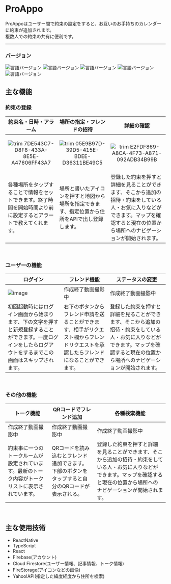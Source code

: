 # ProAppo
ProAppoはユーザー間で約束の設定をすると、お互いのお手持ちのカレンダーに約束が追加されます。<br />
複数人での約束の共有に便利です。

* * *
### バージョン
![言語バージョン](https://img.shields.io/badge/React-18.2.0-blue)
![言語バージョン](https://img.shields.io/badge/TypeScript-5.1.6-blue)
![言語バージョン](https://img.shields.io/badge/ReactNative-0.72.4-blue)
![言語バージョン](https://img.shields.io/badge/Expo-49.0.6-blue)
![言語バージョン](https://img.shields.io/badge/Firebase-10.1.0-blue)

## 主な機能

### 約束の登録

| 約束名・日時・アラーム                                                                                                                  | 場所の指定・フレンドの招待                                                                                                                | 詳細の確認                                                                                                                                                   |
| ----------------------------------------------------------------------------------------------------------------------------------- | ----------------------------------------------------------------------------------------------------------------------------------- | ---------------------------------------------------------------------------------------------------------------------------------------------------------- |
| <p align="center">![trim 7DE543C7-D8F8-433A-8E5E-A47606FF43A7](https://github.com/s1f102101615/Re-again/assets/85666847/1c0017e3-74d0-49fc-b053-3f35836d8e9e)</p>| <p align="center">![trim 05E9B97D-39D5-415E-BDEE-D36311BE49C5](https://github.com/s1f102101615/Re-again/assets/85666847/e68f49bd-a5af-4b73-bd9a-b45dbf2bcf9c)</p>| <p align="center">![trim E2FDF869-A8CA-4F73-A871-092ADB34B99B](https://github.com/s1f102101615/Re-again/assets/85666847/463ed56f-1495-4c26-909c-32147ead83bc)</p>
| 各種場所をタップすることで情報をセットできます。終了時間を開始時間より前に設定するとアラートで教えてくれます。                                                  | 場所と書いたアイコンを押すと地図から場所を指定できます、指定位置から住所をAPIで出し登録します。 | 登録した約束を押すと詳細を見ることができます、そこから追加の招待・約束をしている人・お気に入りなどができます。マップを確認すると現在の位置から場所へのナビゲーションが開始されます。 |

<br>

### ユーザーの機能

| ログイン                                                                                                                  | フレンド機能                                                                                                                | ステータスの変更                                                                                                                                                   |
| ----------------------------------------------------------------------------------------------------------------------------------- | ----------------------------------------------------------------------------------------------------------------------------------- | ---------------------------------------------------------------------------------------------------------------------------------------------------------- |
| ![image](https://github.com/s1f102101615/Re-again/assets/85666847/89cdc5cf-2ec0-4ac8-aa16-ec3984e627d5) | 作成終了動画撮影中 | 作成終了動画撮影中 |
| 初回起動時にはログイン画面から始まります、下の文字を押すと新規登録することができます。一度ログインをしたらログアウトをするまでこの画面はスキップされます。                                                  | 右下のボタンからフレンド申請を送ることができます、相手がリクエスト欄からフレンドリクエストを承認したらフレンドになることができます。 | 登録した約束を押すと詳細を見ることができます、そこから追加の招待・約束をしている人・お気に入りなどができます。マップを確認すると現在の位置から場所へのナビゲーションが開始されます。 |

<br>

### その他の機能

| トーク機能                                                                                                                  | QRコードでフレンド追加                                                                                                                | 各種検索機能                                                                                                                                                   |
| ----------------------------------------------------------------------------------------------------------------------------------- | ----------------------------------------------------------------------------------------------------------------------------------- | ---------------------------------------------------------------------------------------------------------------------------------------------------------- |
| 作成終了動画撮影中 | 作成終了動画撮影中 | 作成終了動画撮影中
| 約束事に一つのトークルームが設定されています。最新のトーク内容がトークリストに表示されています。                                                  | QRコードを読み込むとフレンド追加できます。下部のボタンをタップすると自分のQRコードが表示される。 | 登録した約束を押すと詳細を見ることができます、そこから追加の招待・約束をしている人・お気に入りなどができます。マップを確認すると現在の位置から場所へのナビゲーションが開始されます。 |

<br>

## 主な使用技術
- ReactNative
- TypeScript
- React
- Firebase(アカウント)
- Cloud Firestore(ユーザー情報、記事情報、トーク情報)
- FireStorage(アイコンなどの画像)
- Yahoo!API(指定した緯度経度から住所を検索)
